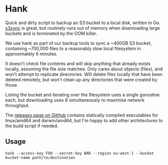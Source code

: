 # Hank

Quick and dirty script to backup an S3 bucket to a local disk, written in Go.
[s3sync](http://s3sync.net/wiki) is great, but routinely runs out of memory
when downloading large buckets and is terminated by the OOM killer.

We use hank as part of our backup tools to sync a ~400GB S3 bucket, containing
~700,000 files to a reasonably slow local filesystem in approximately
6 minutes.

It doesn't check file contents and will skip anything that already exists
locally, assuming the file size matches. Only cares about objects (files), and
won't attempt to replicate directories. Will delete files locally that have
been deleted remotely, but won't clean up any directories that were created by
those.

Listing the bucket and iterating over the filesystem uses a single goroutine
each, but downloading uses 8 simultaneously to maximise network throughput.

The [releases page on GitHub](https://github.com/newspaperclub/hank/releases)
contains statically compiled executables for linux/amd64 and darwin/amd64, but
I'm happy to add other architectures to the build script if needed.

## Usage

    hank --access-key FOO --secret-key BAR --region eu-west-1 --bucket bucket-name path/to/destination
